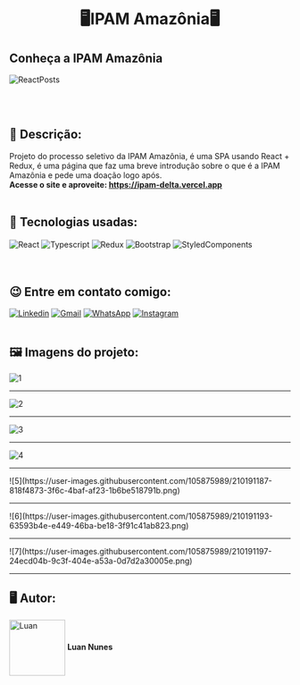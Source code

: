 <h1 align="center">🖥️IPAM Amazônia🖥️</h1>
<h2>Conheça a IPAM Amazônia</h2> 

![ReactPosts](https://user-images.githubusercontent.com/105875989/203288653-8ef0682c-1dfd-44bc-9d09-89986613afcb.gif)

<br>
<br>
<h2><strong> 📝 Descrição:</strong></h2>    

Projeto do processo seletivo da IPAM Amazônia, é uma SPA usando React + Redux, é uma página que faz uma breve introdução sobre o que é a IPAM Amazônia e pede uma doação logo após. <br>
<strong>Acesse o site e aproveite: https://ipam-delta.vercel.app </strong>
<br>
<br>
<h2><strong>🚀 Tecnologias usadas:</strong></h2>   

<div style='display:inline_block;'>
  <img align='center' alt='React' src='https://img.shields.io/badge/React-20232A?style=for-the-badge&logo=react&logoColor=61DAFB'/>
  <img align='center' alt='Typescript' src='https://img.shields.io/badge/TypeScript-007ACC?style=for-the-badge&logo=typescript&logoColor=white'/>
  <img align='center' alt='Redux' src='https://img.shields.io/badge/Redux-593D88?style=for-the-badge&logo=redux&logoColor=white'/>
  <img align='center' alt='Bootstrap' src='https://img.shields.io/badge/Bootstrap-563D7C?style=for-the-badge&logo=bootstrap&logoColor=white'/>
  <img align='center' alt='StyledComponents' src='https://img.shields.io/badge/styled--components-DB7093?style=for-the-badge&logo=styled-components&logoColor=white'/>
</div>
<br><br>

<h2><strong>😉 Entre em contato comigo:</strong></h2>   

[![Linkedin](https://img.shields.io/badge/LinkedIn-0077B5?style=for-the-badge&logo=linkedin&logoColor=white)](https://www.linkedin.com/in/luan-nunes-esbaltar/)
[![Gmail](https://img.shields.io/badge/Gmail-D14836?style=for-the-badge&logo=gmail&logoColor=white)](mailto:nunesesbaltar.luan02@gmail.com)
[![WhatsApp](https://img.shields.io/badge/WhatsApp-25D366?style=for-the-badge&logo=whatsapp&logoColor=white)](https://api.whatsapp.com/send?phone=5561984653761&text=Ol%C3%A1%20Luan%2C%20tudo%20bem%3F)
[![Instagram](https://img.shields.io/badge/Instagram-E4405F?style=for-the-badge&logo=instagram&logoColor=white)](https://www.instagram.com/luan_nunees/)
<br>
<br>
<h2><strong> 🖼️ Imagens do projeto:</strong></h2> 

![1](https://user-images.githubusercontent.com/105875989/210191161-02c81622-8497-4d4d-a78f-41bd92c8fe8a.png)
<hr>

![2](https://user-images.githubusercontent.com/105875989/210191164-8de9d5af-f990-4b33-9d8a-5295254bf45c.png)
<hr>

![3](https://user-images.githubusercontent.com/105875989/210191171-d152faf6-9479-444e-99a7-74992003e993.png)
<hr>

![4](https://user-images.githubusercontent.com/105875989/210191177-f6ca2304-b464-49fb-8b37-c19e947ddcc3.png)
<hr>
![5](https://user-images.githubusercontent.com/105875989/210191187-818f4873-3f6c-4baf-af23-1b6be518791b.png)
<hr>
![6](https://user-images.githubusercontent.com/105875989/210191193-63593b4e-e449-46ba-be18-3f91c41ab823.png)
<hr>
![7](https://user-images.githubusercontent.com/105875989/210191197-24ecd04b-9c3f-404e-a53a-0d7d2a30005e.png)
<hr>

<h2><strong>🖥️ Autor:</strong></h2>   

<img align='center' style="width:100px; height: 100px;" alt='Luan' src='https://user-images.githubusercontent.com/105875989/202720555-79b37083-a2e8-47d6-8d43-5003323b22ff.jpeg'/>  
<strong>Luan Nunes</strong> 

